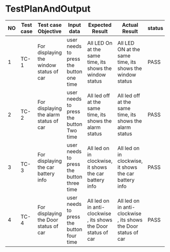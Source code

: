# TestPlanAndOutput
|NO|	Test case |	Test case Objective |	Input data |	Expected Result |	Actual Result |	status |
|--|--------------|---------------------|--------------|--------------------|-----------------|--------|
|1|	TC-1|	For displaying the window status of car|	user needs to press the button one time|	All LED On at the same time, its shows the window status	|All LED ON at the same time, its shows the window status	|PASS|
|2|	TC-2|	For displaying the alarm status of car|	user needs to press the button Two time|	All led off at the same time, its shows the alarm status|	All led off at the same time, its shows the alarm status	|PASS|
|3|	TC-3|	For displaying the car battery info	|user needs to press the button three time|	All led on in clockwise, it shows the car battery info|	All led on in clockwise, it shows the car battery info|	PASS|
|4|	TC-4|	For displaying the Door status of car|	user needs to press the button four time|	All led on in anti-clockwise , its shows the Door status of car|	All led on in anti-clockwise , its shows the Door status of car	|PASS|